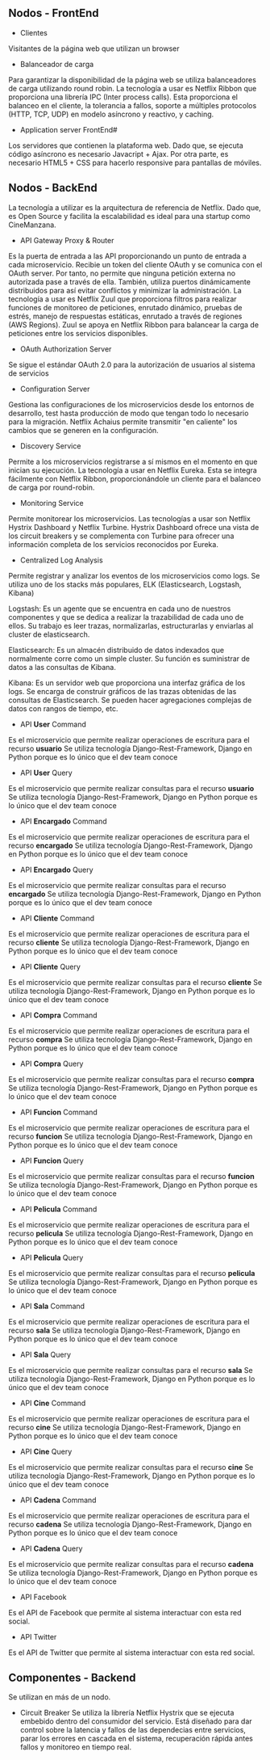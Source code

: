 ## Nodos - FrontEnd
- Clientes
<p> Visitantes de la página web que utilizan un browser</p>

- Balanceador de carga
<p>Para garantizar la disponibilidad de la página web se utiliza balanceadores de carga utilizando round robin.
La tecnología a usar es Netflix Ribbon que proporciona una librería IPC (Inter process calls). Esta proporciona
el balanceo en el cliente, la tolerancia a fallos, soporte a múltiples protocolos (HTTP, TCP, UDP) 
en modelo asíncrono y reactivo, y caching.</p>

- Application server FrontEnd#
<p>Los servidores que contienen la plataforma web. 
Dado que, se ejecuta código asíncrono es necesario Javacript + Ajax. 
Por otra parte, es necesario HTML5 + CSS para hacerlo responsive para pantallas de móviles. <p/>

## Nodos - BackEnd
La tecnología a utilizar es la arquitectura de referencia de Netflix. 
Dado que, es Open Source y facilita la escalabilidad es ideal para una startup como CineManzana.

- API Gateway Proxy & Router
<p>Es la puerta de entrada a las API proporcionando un punto de entrada a cada microservicio. 
Recibie un token del cliente OAuth y se comunica con el OAuth server. 
Por tanto, no permite que ninguna petición externa no autorizada pase a través de ella. 
También, utiliza puertos dinámicamente distribuidos para así evitar conflictos y minimizar la administración.
La tecnología a usar es Netflix Zuul que proporciona filtros para realizar funciones de monitoreo de peticiones,
enrutado dinámico, pruebas de estrés, manejo de respuestas estáticas, enrutado a través de regiones (AWS Regions).
Zuul se apoya en Netflix Ribbon para balancear la carga de peticiones entre los servicios disponibles.<p/>

- OAuth Authorization Server
<p>Se sigue el estándar OAuth 2.0 para la autorización de usuarios al sistema de servicios</p>

- Configuration Server
<p>Gestiona las configuraciones de los microservicios desde los entornos de desarrollo, test hasta producción 
de modo que tengan todo lo necesario para la migración.
Netflix Achaius permite transmitir "en caliente" los cambios que se generen en la configuración.</p>

- Discovery Service
<p>Permite a los microservicios registrarse a sí mismos en el momento en que inician su ejecución.
La tecnología a usar en Netflix Eureka. 
Esta se integra fácilmente con Netflix Ribbon, proporcionándole un cliente para el balanceo de carga por round-robin.</p>

- Monitoring Service
<p>Permite monitorear los microservicios.
Las tecnologías a usar son Netflix Hystrix Dashboard y Netflix Turbine. 
Hystrix Dashboard ofrece una vista de los circuit breakers y 
se complementa con Turbine para ofrecer una información completa de los servicios reconocidos por Eureka.</p>

- Centralized Log Analysis
<p>Permite registrar y analizar los eventos de los microservicios como logs.
Se utiliza uno de los stacks más populares, ELK (Elasticsearch, Logstash, Kibana)</p>
<p>Logstash: 
Es un agente que se encuentra en cada uno de nuestros componentes y 
que se dedica a realizar la trazabilidad de cada uno de ellos. Su trabajo es leer trazas, normalizarlas, 
estructurarlas y enviarlas al cluster de elasticsearch.</p>
<p>
Elasticsearch: 
Es un almacén distribuido de datos indexados que normalmente corre 
como un simple cluster. Su función es suministrar de datos a las consultas de Kibana.
</p>
<p>
Kibana: 
Es un servidor web que proporciona una interfaz gráfica de los logs. 
Se encarga de construir gráficos de las trazas obtenidas de las consultas de Elasticsearch. 
Se pueden hacer agregaciones complejas de datos con rangos de tiempo, etc.
</p>

- API **User** Command
<p>Es el microservicio que permite realizar operaciones de escritura para el recurso <b>usuario</b>
Se utiliza tecnología Django-Rest-Framework, Django en Python porque es lo único que el dev team conoce</p>

- API **User** Query
<p>Es el microservicio que permite realizar consultas para el recurso <b>usuario</b>
Se utiliza tecnología Django-Rest-Framework, Django en Python porque es lo único que el dev team conoce</p>

- API **Encargado** Command
<p>Es el microservicio que permite realizar operaciones de escritura para el recurso <b>encargado</b>
Se utiliza tecnología Django-Rest-Framework, Django en Python porque es lo único que el dev team conoce</p>

- API **Encargado** Query
<p>Es el microservicio que permite realizar consultas para el recurso <b>encargado</b>
Se utiliza tecnología Django-Rest-Framework, Django en Python porque es lo único que el dev team conoce</p>

- API **Cliente** Command
<p>Es el microservicio que permite realizar operaciones de escritura para el recurso <b>cliente</b>
Se utiliza tecnología Django-Rest-Framework, Django en Python porque es lo único que el dev team conoce</p>

- API **Cliente** Query
<p>Es el microservicio que permite realizar consultas para el recurso <b>cliente</b>
Se utiliza tecnología Django-Rest-Framework, Django en Python porque es lo único que el dev team conoce</p>

- API **Compra** Command
<p>Es el microservicio que permite realizar operaciones de escritura para el recurso <b>compra</b>
Se utiliza tecnología Django-Rest-Framework, Django en Python porque es lo único que el dev team conoce</p>

- API **Compra** Query
<p>Es el microservicio que permite realizar consultas para el recurso <b>compra</b>
Se utiliza tecnología Django-Rest-Framework, Django en Python porque es lo único que el dev team conoce</p>

- API **Funcion** Command
<p>Es el microservicio que permite realizar operaciones de escritura para el recurso <b>funcion</b>
Se utiliza tecnología Django-Rest-Framework, Django en Python porque es lo único que el dev team conoce</p>

- API **Funcion** Query
<p>Es el microservicio que permite realizar consultas para el recurso <b>funcion</b>
Se utiliza tecnología Django-Rest-Framework, Django en Python porque es lo único que el dev team conoce</p>

- API **Pelicula** Command
<p>Es el microservicio que permite realizar operaciones de escritura para el recurso <b>pelicula</b>
Se utiliza tecnología Django-Rest-Framework, Django en Python porque es lo único que el dev team conoce</p>

- API **Pelicula** Query
<p>Es el microservicio que permite realizar consultas para el recurso <b>pelicula</b>
Se utiliza tecnología Django-Rest-Framework, Django en Python porque es lo único que el dev team conoce</p>

- API **Sala** Command
<p>Es el microservicio que permite realizar operaciones de escritura para el recurso <b>sala</b>
Se utiliza tecnología Django-Rest-Framework, Django en Python porque es lo único que el dev team conoce</p>

- API **Sala** Query
<p>Es el microservicio que permite realizar consultas para el recurso <b>sala</b>
Se utiliza tecnología Django-Rest-Framework, Django en Python porque es lo único que el dev team conoce</p>

- API **Cine** Command
<p>Es el microservicio que permite realizar operaciones de escritura para el recurso <b>cine</b>
Se utiliza tecnología Django-Rest-Framework, Django en Python porque es lo único que el dev team conoce</p>

- API **Cine** Query
<p>Es el microservicio que permite realizar consultas para el recurso <b>cine</b>
Se utiliza tecnología Django-Rest-Framework, Django en Python porque es lo único que el dev team conoce</p>

- API **Cadena** Command
<p>Es el microservicio que permite realizar operaciones de escritura para el recurso <b>cadena</b>
Se utiliza tecnología Django-Rest-Framework, Django en Python porque es lo único que el dev team conoce</p>

- API **Cadena** Query
<p>Es el microservicio que permite realizar consultas para el recurso <b>cadena</b>
Se utiliza tecnología Django-Rest-Framework, Django en Python porque es lo único que el dev team conoce</p>

- API Facebook
<p>Es el API de Facebook que permite al sistema interactuar con esta red social.</p>

- API Twitter
<p>Es el API de Twitter que permite al sistema interactuar con esta red social.</p>

## Componentes - Backend

Se utilizan en más de un nodo.

- Circuit Breaker
Se utiliza la librería Netflix Hystrix que se ejecuta embebido dentro del consumidor del servicio. 
Está diseñado para dar control sobre la latencia y fallos 
de las dependecias entre servicios, parar los errores en cascada en el sistema, 
recuperación rápida antes fallos y monitoreo en tiempo real.



